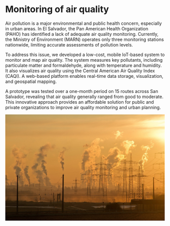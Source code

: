 # Monitoring of air quality

Air pollution is a major environmental and public health concern, especially in urban areas. In El Salvador, the Pan American Health Organization (PAHO) has identified a lack of adequate air quality monitoring. Currently, the Ministry of Environment (MARN) operates only three monitoring stations nationwide, limiting accurate assessments of pollution levels.

To address this issue, we developed a low-cost, mobile IoT-based system to monitor and map air quality. The system measures key pollutants, including particulate matter and formaldehyde, along with temperature and humidity. It also visualizes air quality using the Central American Air Quality Index (CAQI). A web-based platform enables real-time data storage, visualization, and geospatial mapping.

A prototype was tested over a one-month period on 15 routes across San Salvador, revealing that air quality generally ranged from good to moderate. This innovative approach provides an affordable solution for public and private organizations to improve air quality monitoring and urban planning.

![AQ.jpg](../images_index/AQ.jpg)